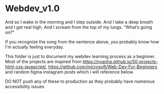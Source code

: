 # Webdev_v1.0

And so I wake in the morning and I step outside. And I take a deep breath and I get real high. And I scream from the top of my lungs. “What’s going on?”

If you recognize the song from the sentence above, you probably know how I'm actually feeling everyday.

This folder is just to document my webdev learning process as a beginner. Most of the projects are inspired from https://nvanha.github.io/50-projects-html-css-javascript/, https://github.com/microsoft/Web-Dev-For-Beginners and random figma instagram posts which i will reference below.

DO NOT push any of these to production as they probably have numerous accessibility issues

